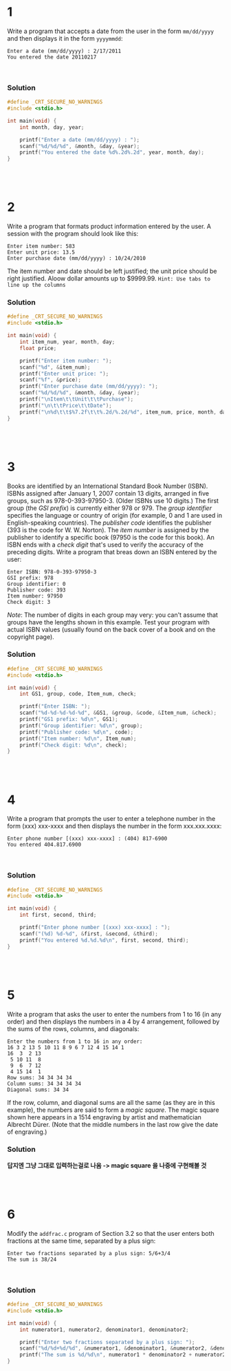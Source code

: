 # 1
Write a program that accepts a date from the user in the form `mm/dd/yyyy` and then displays it in the form `yyyymmdd`:
```
Enter a date (mm/dd/yyyy) : 2/17/2011
You entered the date 20110217
```
<br>

### Solution
```c
#define _CRT_SECURE_NO_WARNINGS
#include <stdio.h>

int main(void) {
	int month, day, year;

	printf("Enter a date (mm/dd/yyyy) : ");
	scanf("%d/%d/%d", &month, &day, &year);
	printf("You entered the date %d%.2d%.2d", year, month, day);
}
```
<br><br>


# 2
Write a program that formats product information entered by the user. A session with the program should look like this:
```
Enter item number: 583
Enter unit price: 13.5
Enter purchase date (mm/dd/yyyy) : 10/24/2010
```
The item number and date should be left justified; the unit price should be right justified. Aloow dollar amounts up to $9999.99. `Hint: Use tabs to line up the columns`
<br>

### Solution
```c
#define _CRT_SECURE_NO_WARNINGS
#include <stdio.h>

int main(void) {
	int item_num, year, month, day;
	float price;

	printf("Enter item number: ");
	scanf("%d", &item_num);
	printf("Enter unit price: ");
	scanf("%f", &price);
	printf("Enter purchase date (mm/dd/yyyy): ");
	scanf("%d/%d/%d", &month, &day, &year);
	printf("\nItem\t\tUnit\t\tPurchase");
	printf("\n\t\tPrice\t\tDate");
	printf("\n%d\t\t$%7.2f\t\t%.2d/%.2d/%d", item_num, price, month, day, year);
}
```
<br><br>


# 3
Books are identified by an International Standard Book Number (ISBN). ISBNs
assigned after January 1, 2007 contain 13 digits, arranged in five groups, such
as 978-0-393-97950-3. (Older ISBNs use 10 digits.) The first group (the *GSI
prefix*) is currently either 978 or 979. The *group identifier* specifies the
language or country of origin (for example, 0 and 1 are used in English-speaking
countries). The *publisher code* identifies the publisher (393 is the code for
W. W. Norton). The *item number* is assigned by the publisher to identify a
specific book (97950 is the code for this book). An ISBN ends with a *check
digit* that's used to verify the accuracy of the preceding digits. Write a
program that breas down an ISBN entered by the user:

```
Enter ISBN: 978-0-393-97950-3
GSI prefix: 978
Group identifier: 0
Publisher code: 393
Item number: 97950
Check digit: 3
```

*Note*: The number of digits in each group may very: you can't assume that
groups have the lengths shown in this example. Test your program with actual
ISBN values (usually found on the back cover of a book and on the copyright
page).
<br>

### Solution
```c
#define _CRT_SECURE_NO_WARNINGS
#include <stdio.h>

int main(void) {
	int GS1, group, code, Item_num, check;

	printf("Enter ISBN: ");
	scanf("%d-%d-%d-%d-%d", &GS1, &group, &code, &Item_num, &check);
	printf("GS1 prefix: %d\n", GS1);
	printf("Group identifier: %d\n", group);
	printf("Publisher code: %d\n", code);
	printf("Item number: %d\n", Item_num);
	printf("Check digit: %d\n", check);
}
```
<br><br>


# 4
Write a program that prompts the user to enter a telephone number in the form (xxx) xxx-xxxx and then displays the number in the form xxx.xxx.xxxx:
```
Enter phone number [(xxx) xxx-xxxx] : (404) 817-6900
You entered 404.817.6900
```
<br>

### Solution
```c
#define _CRT_SECURE_NO_WARNINGS
#include <stdio.h>

int main(void) {
	int first, second, third;

	printf("Enter phone number [(xxx) xxx-xxxx] : ");
	scanf("(%d) %d-%d", &first, &second, &third);
	printf("You entered %d.%d.%d\n", first, second, third);
}
```
<br><br>


# 5
Write a program that asks the user to enter the numbers from 1 to 16 (in any
order) and then displays the numbers in a 4 by 4 arrangement, followed by the
sums of the rows, columns, and diagonals:

```
Enter the numbers from 1 to 16 in any order:
16 3 2 13 5 10 11 8 9 6 7 12 4 15 14 1
16  3  2 13
 5 10 11  8
 9  6  7 12
 4 15 14  1
Row sums: 34 34 34 34
Column sums: 34 34 34 34
Diagonal sums: 34 34
```

If the row, column, and diagonal sums are all the same (as they are in this
example), the numbers are said to form a *magic square*. The magic square shown
here appears in a 1514 engraving by artist and mathematician Albrecht Dürer.
(Note that the middle numbers in the last row give the date of engraving.)
<br>

### Solution
**답지엔 그냥 그대로 입력하는걸로 나옴 -> magic square 을 나중에 구현해볼 것**

<br><br>


# 6
Modify the `addfrac.c` program of Section 3.2 so that the user enters both fractions at the same time, separated by a plus sign:
```
Enter two fractions separated by a plus sign: 5/6+3/4
The sum is 38/24
```
<br>

### Solution
```c
#define _CRT_SECURE_NO_WARNINGS
#include <stdio.h>

int main(void) {
	int numerator1, numerator2, denominator1, denominator2;

	printf("Enter two fractions separated by a plus sign: ");
	scanf("%d/%d+%d/%d", &numerator1, &denominator1, &numerator2, &denominator2);
	printf("The sum is %d/%d\n", numerator1 * denominator2 + numerator2 * denominator1, denominator1*denominator2);
}
```